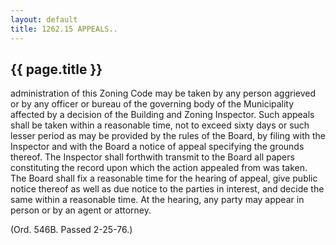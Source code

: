 ```yaml
---
layout: default 
title: 1262.15 APPEALS..
---
```


{{ page.title }}
----------------
administration of this Zoning Code may be taken by any person aggrieved
or by any officer or bureau of the governing body of the Municipality
affected by a decision of the Building and Zoning Inspector. Such
appeals shall be taken within a reasonable time, not to exceed sixty
days or such lesser period as may be provided by the rules of the Board,
by filing with the Inspector and with the Board a notice of appeal
specifying the grounds thereof. The Inspector shall forthwith transmit
to the Board all papers constituting the record upon which the action
appealed from was taken. The Board shall fix a reasonable time for the
hearing of appeal, give public notice thereof as well as due notice to
the parties in interest, and decide the same within a reasonable time.
At the hearing, any party may appear in person or by an agent or
attorney.

(Ord. 546B. Passed 2-25-76.)
